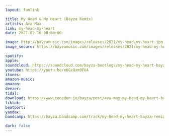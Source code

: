 ```yaml
---
layout: fanlink

title: My Head & My Heart (Bayza Remix)
artists: Ava Max
link: my-head-my-heart
date: 2021-02-16 00:00:00

image: http://bayzamusic.com/images/releases/2021/my-head-my-heart.jpg
image_secure: https://bayzamusic.com/images/releases/2021/my-head-my-heart.jpg

spotify: 
apple: 
soundcloud: https://soundcloud.com/bayza-bootlegs/my-head-my-heart-bayza-remix
youtube: https://youtu.be/eKGxQxm9FUA
itunes:
amazon-music: 
amazon: 
deezer: 
tidal: 
download: https://www.toneden.io/bayza/post/ava-max-my-head-my-heart-bayza-remix
tiktok: 
beatport:
yandex:
bandcamp: https://bayza.bandcamp.com/track/my-head-my-heart-bayza-remix

dark: false
---
```

